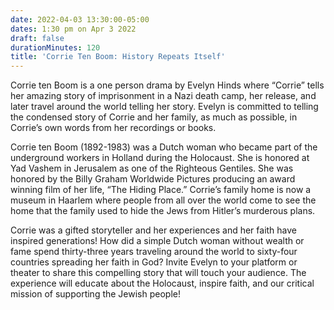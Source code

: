 ```yaml
---
date: 2022-04-03 13:30:00-05:00
dates: 1:30 pm on Apr 3 2022
draft: false
durationMinutes: 120
title: 'Corrie Ten Boom: History Repeats Itself'
---
```


Corrie ten Boom is a one person drama by Evelyn Hinds where “Corrie” tells her amazing story of imprisonment in a Nazi death camp, her release, and later travel around the world telling her story. Evelyn is committed to telling the condensed story of Corrie and her family, as much as possible, in Corrie’s own words from her recordings or books.

Corrie ten Boom (1892-1983) was a Dutch woman who became part of the underground workers in Holland during the Holocaust. She is honored at Yad Vashem in Jerusalem as one of the Righteous Gentiles. She was honored by the Billy Graham Worldwide Pictures producing an award winning film of her life, “The Hiding Place.” Corrie’s family home is now a museum in Haarlem where people from all over the world come to see the home that the family used to hide the Jews from Hitler’s murderous plans.

Corrie was a gifted storyteller and her experiences and her faith have inspired generations! How did a simple Dutch woman without wealth or fame spend thirty-three years traveling around the world to sixty-four countries spreading her faith in God? Invite Evelyn to your platform or theater to share this compelling story that will touch your audience. The experience will educate about the Holocaust, inspire faith, and our critical mission of supporting the Jewish people!